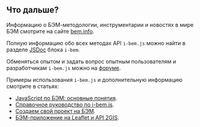 <a name="docs"></a>
## Что дальше?

Информацию о БЭМ-методологии, инструментарии и новостях в мире БЭМ смотрите на сайте [bem.info](https://ru.bem.info/).

Полную информацию обо всех методах API `i-bem.js` можно найти в разделе [JSDoc](https://ru.bem.info/libs/bem-core/current/desktop/i-bem/jsdoc/) блока `i-bem`.

Обменяться опытом и задать вопрос опытным пользователям и разработчикам `i-bem.js` можно на [форуме](https://ru.bem.info/forum/).

Примеры использования `i-bem.js` и дополнительную информацию смотрите в статьях:

* [JavaScript по БЭМ: основные понятия](https://ru.bem.info/articles/bem-js-main-terms/).
* [Справочное руководство по i-bem.js](https://ru.bem.info/tutorials/bem-js-tutorial/).
* [Создаем свой проект на БЭМ](https://ru.bem.info/tutorials/start-with-project-stub/).
* [БЭМ-приложение на Leaflet и API 2GIS](https://ru.bem.info/articles/firm-card-story/).
